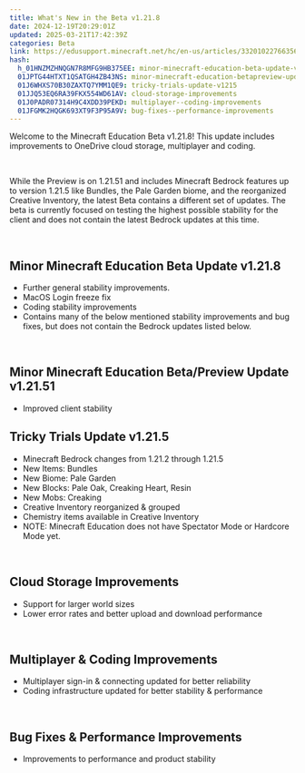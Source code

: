 ```yaml
---
title: What's New in the Beta v1.21.8
date: 2024-12-19T20:29:01Z
updated: 2025-03-21T17:42:39Z
categories: Beta
link: https://edusupport.minecraft.net/hc/en-us/articles/33201022766356-What-s-New-in-the-Beta-v1-21-8
hash:
  h_01HNZMZHNQGN7R8MFG9HB375EE: minor-minecraft-education-beta-update-v1218
  01JPTG44HTXT1QSATGH4ZB43NS: minor-minecraft-education-betapreview-update-v12151
  01J6WHXS70B30ZAXTQ7YMM1QE9: tricky-trials-update-v1215
  01JJQ53EQ6RA39FKX554WD61AV: cloud-storage-improvements
  01J0PADR07314H9C4XDD39PEKD: multiplayer--coding-improvements
  01JFGMK2HQGK693XT9F3P95A9V: bug-fixes--performance-improvements
---
```


Welcome to the Minecraft Education Beta v1.21.8! This update includes improvements to OneDrive cloud storage, multiplayer and coding.

 

While the Preview is on 1.21.51 and includes Minecraft Bedrock features up to version 1.21.5 like Bundles, the Pale Garden biome, and the reorganized Creative Inventory, the latest Beta contains a different set of updates. The beta is currently focused on testing the highest possible stability for the client and does not contain the latest Bedrock updates at this time. 

 

## **Minor Minecraft Education Beta Update v1.21.8**

- Further general stability improvements.
- MacOS Login freeze fix
- Coding stability improvements
- Contains many of the below mentioned stability improvements and bug fixes, but does not contain the Bedrock updates listed below.

 

## **Minor Minecraft Education Beta/Preview Update v1.21.51**

- Improved client stability

## **Tricky Trials Update v1.21.5**

- Minecraft Bedrock changes from 1.21.2 through 1.21.5
- New Items: Bundles
- New Biome: Pale Garden
- New Blocks: Pale Oak, Creaking Heart, Resin
- New Mobs: Creaking
- Creative Inventory reorganized & grouped
- Chemistry items available in Creative Inventory
- NOTE: Minecraft Education does not have Spectator Mode or Hardcore Mode yet.

 

## **Cloud Storage Improvements**

- Support for larger world sizes
- Lower error rates and better upload and download performance 

 

## **Multiplayer & Coding Improvements**

- Multiplayer sign-in & connecting updated for better reliability
- Coding infrastructure updated for better stability & performance

 

## **Bug Fixes & Performance Improvements**

- Improvements to performance and product stability
